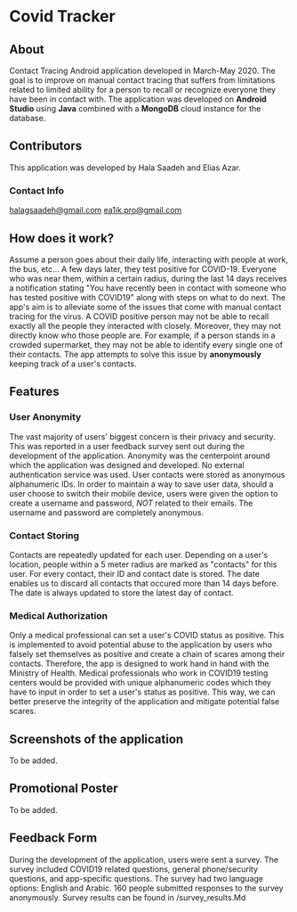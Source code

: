 # Covid Tracker 

## About 
Contact Tracing Android application developed in March-May 2020. The goal is to improve on manual contact tracing that suffers from limitations related to limited ability for a person to recall or recognize everyone they have been in contact with. 
The application was developed on **Android Studio** using **Java** combined with a **MongoDB** cloud instance for the database. 

## Contributors
This application was developed by Hala Saadeh and Elias Azar. 
### Contact Info
<halagsaadeh@gmail.com>
<ea1ik.pro@gmail.com>

## How does it work?
Assume a person goes about their daily life, interacting with people at work, the bus, etc... A few days later, they test positive for COVID-19. Everyone who was near them, within a certain radius, during the last 14 days receives a notification stating "You have recently been in contact with someone who has tested positive with COVID19" along with steps on what to do next. 
The app's aim is to alleviate some of the issues that come with manual contact tracing for the virus. A COVID positive person may not be able to recall exactly all the people they interacted with closely. Moreover, they may not directly know who those people are. For example, if a person stands in a crowded supermarket, they may not be able to identify every single one of their contacts.
The app attempts to solve this issue by **anonymously** keeping track of a user's contacts. 

## Features
### User Anonymity 
The vast majority of users' biggest concern is their privacy and security. This was reported in a user feedback survey sent out during the development of the application.
Anonymity was the centerpoint around which the application was designed and developed. No external authentication service was used. User contacts were stored as anonymous alphanumeric IDs.
In order to maintain a way to save user data, should a user choose to switch their mobile device, users were given the option to create a username and password, *NOT* related to their emails. The username and password are completely anonymous.

### Contact Storing
Contacts are repeatedly updated for each user. Depending on a user's location, people within a 5 meter radius are marked as "contacts" for this user. For every contact, their ID and contact date is stored. The date enables us to discard all contacts that occured more than 14 days before. The date is always updated to store the latest day of contact.

### Medical Authorization
Only a medical professional can set a user's COVID status as positive. This is implemented to avoid potential abuse to the application by users who falsely set themselves as positive and create a chain of scares among their contacts. Therefore, the app is designed to work hand in hand with the Ministry of Health. Medical professionals who work in COVID19 testing centers would be provided with unique alphanumeric codes which they have to input in order to set a user's status as positive.
This way, we can better preserve the integrity of the application and mitigate potential false scares.

## Screenshots of the application
To be added. 

## Promotional Poster
To be added. 

## Feedback Form 
During the development of the application, users were sent a survey. The survey included COVID19 related questions, general phone/security questions, and app-specific questions. 
The survey had two language options: English and Arabic.
160 people submitted responses to the survey anonymously. 
Survey results can be found in /survey_results.Md

